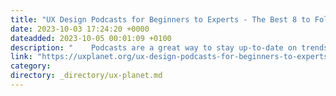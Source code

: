 ```yaml
---
title: "UX Design Podcasts for Beginners to Experts - The Best 8 to Follow"
date: 2023-10-03 17:24:20 +0000
dateadded: 2023-10-05 00:01:09 +0100
description: "    Podcasts are a great way to stay up-to-date on trends, insights, and best practices in any industry.  Continue reading on UX Planet »  "
link: "https://uxplanet.org/ux-design-podcasts-for-beginners-to-experts-the-best-8-to-follow-32141d434112?source=rss----819cc2aaeee0---4"
category:
directory: _directory/ux-planet.md
---
```

